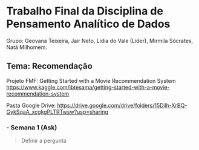# Trabalho Final da Disciplina de Pensamento Analítico de Dados

Grupo: Geovana Teixeira, Jair Neto, Lídia do Vale (Líder), Mirmila Sócrates, Natã Milhomem.

## Tema: Recomendação
Projeto FMF:
Getting Started with a Movie Recommendation System
https://www.kaggle.com/ibtesama/getting-started-with-a-movie-recommendation-system

Pasta Google Drive:
https://drive.google.com/drive/folders/15Dilh-XrBQ-GykSqaA_xcgkgPLTRTwsw?usp=sharing
### - Semana 1 (Ask)
> Definir a pergunta
